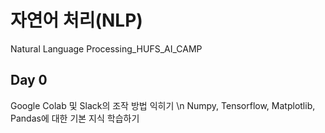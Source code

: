 # 자연어 처리(NLP)
Natural Language Processing_HUFS_AI_CAMP

## Day 0
Google Colab 및 Slack의 조작 방법 익히기 \n
Numpy, Tensorflow, Matplotlib, Pandas에 대한 기본 지식 학습하기
